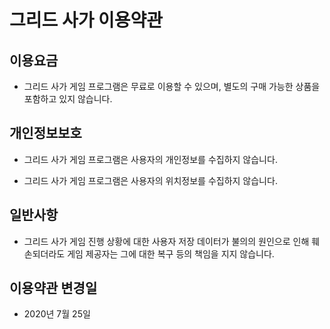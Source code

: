 # 그리드 사가 이용약관

## 이용요금

- 그리드 사가 게임 프로그램은 무료로 이용할 수 있으며, 별도의 구매 가능한 상품을 포함하고 있지 않습니다.  

## 개인정보보호

- 그리드 사가 게임 프로그램은 사용자의 개인정보를 수집하지 않습니다. 

- 그리드 사가 게임 프로그램은 사용자의 위치정보를 수집하지 않습니다.

## 일반사항

- 그리드 사가 게임 진행 상황에 대한 사용자 저장 데이터가 불의의 원인으로 인해 훼손되더라도 게임 제공자는 그에 대한 복구 등의 책임을 지지 않습니다.

## 이용약관 변경일

- 2020년 7월 25일
